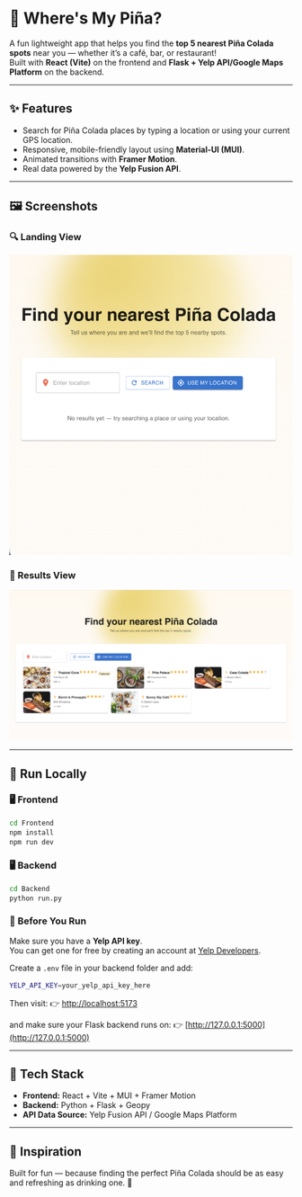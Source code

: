 # 🍍 Where's My Piña?

A fun lightweight app that helps you find the **top 5 nearest Piña Colada spots** near you — whether it’s a café, bar, or restaurant!  
Built with **React (Vite)** on the frontend and **Flask + Yelp API/Google Maps Platform** on the backend.

---

## ✨ Features
- Search for Piña Colada places by typing a location or using your current GPS location.
- Responsive, mobile-friendly layout using **Material-UI (MUI)**.
- Animated transitions with **Framer Motion**.
- Real data powered by the **Yelp Fusion API**.

---

## 🖼 Screenshots

### 🔍 Landing View

![Empty State](./Screenshot-landing-empty.png)

### 🍹 Results View

![Results View](./Screenshot-landing-results.png)

---

## 🚀 Run Locally

### 🖥 Frontend
```bash
cd Frontend
npm install
npm run dev
```

### 🖥 Backend
```bash
cd Backend
python run.py
```

### 🔑 Before You Run

Make sure you have a **Yelp API key**.  
You can get one for free by creating an account at [Yelp Developers](https://www.yelp.com/developers/v3/manage_app).

Create a `.env` file in your backend folder and add:
```bash
YELP_API_KEY=your_yelp_api_key_here
```

Then visit: 👉 [http://localhost:5173](http://localhost:5173)

and make sure your Flask backend runs on: 👉 [http://127.0.0.1:5000](http://127.0.0.1:5000)
 
 ---

## 🧠 Tech Stack

- **Frontend:** React + Vite + MUI + Framer Motion  
- **Backend:** Python + Flask + Geopy  
- **API Data Source:** Yelp Fusion API / Google Maps Platform

---

## 💛 Inspiration
Built for fun — because finding the perfect Piña Colada should be as easy and refreshing as drinking one. 🍹

